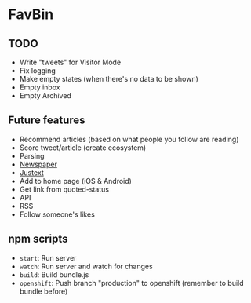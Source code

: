 # FavBin

## TODO

- Write "tweets" for Visitor Mode
- Fix logging
- Make empty states (when there's no data to be shown)
 - Empty inbox
 - Empty Archived


## Future features

- Recommend articles (based on what people you follow are reading)
- Score tweet/article (create ecosystem)
- Parsing
 - [Newspaper](https://github.com/codelucas/newspaper)
 - [Justext](http://corpus.tools/wiki/Justext)
- Add to home page (iOS & Android)
- Get link from quoted-status
- API
- RSS
- Follow someone's likes


## npm scripts

- `start`: Run server
- `watch`: Run server and watch for changes
- `build`: Build bundle.js
- `openshift`: Push branch "production" to openshift (remember to build bundle before)
